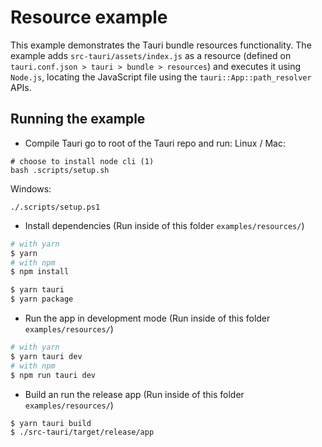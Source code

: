 # Resource example

This example demonstrates the Tauri bundle resources functionality. The example adds `src-tauri/assets/index.js` as a resource (defined on `tauri.conf.json > tauri > bundle > resources`) and executes it using `Node.js`, locating the JavaScript file using the `tauri::App::path_resolver` APIs.

## Running the example

- Compile Tauri
go to root of the Tauri repo and run:
Linux / Mac:
```
# choose to install node cli (1)
bash .scripts/setup.sh
```

Windows:
```
./.scripts/setup.ps1
```

- Install dependencies (Run inside of this folder `examples/resources/`)
```bash
# with yarn
$ yarn
# with npm
$ npm install

$ yarn tauri
$ yarn package
```

- Run the app in development mode (Run inside of this folder `examples/resources/`)
```bash
# with yarn
$ yarn tauri dev
# with npm
$ npm run tauri dev
```

- Build an run the release app (Run inside of this folder `examples/resources/`)
```bash
$ yarn tauri build
$ ./src-tauri/target/release/app
```
